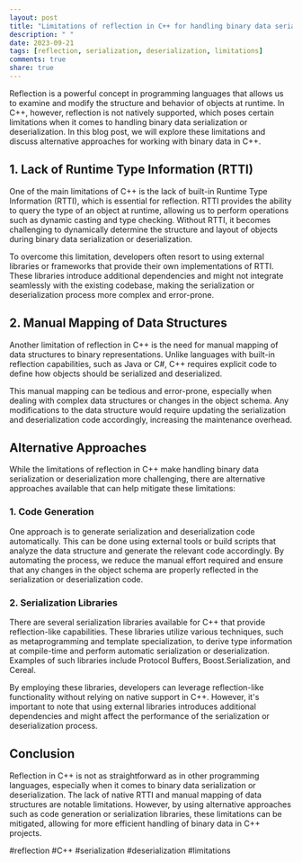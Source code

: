```yaml
---
layout: post
title: "Limitations of reflection in C++ for handling binary data serialization or deserialization."
description: " "
date: 2023-09-21
tags: [reflection, serialization, deserialization, limitations]
comments: true
share: true
---
```


Reflection is a powerful concept in programming languages that allows us to examine and modify the structure and behavior of objects at runtime. In C++, however, reflection is not natively supported, which poses certain limitations when it comes to handling binary data serialization or deserialization. In this blog post, we will explore these limitations and discuss alternative approaches for working with binary data in C++.

## 1. Lack of Runtime Type Information (RTTI)

One of the main limitations of C++ is the lack of built-in Runtime Type Information (RTTI), which is essential for reflection. RTTI provides the ability to query the type of an object at runtime, allowing us to perform operations such as dynamic casting and type checking. Without RTTI, it becomes challenging to dynamically determine the structure and layout of objects during binary data serialization or deserialization.

To overcome this limitation, developers often resort to using external libraries or frameworks that provide their own implementations of RTTI. These libraries introduce additional dependencies and might not integrate seamlessly with the existing codebase, making the serialization or deserialization process more complex and error-prone.

## 2. Manual Mapping of Data Structures

Another limitation of reflection in C++ is the need for manual mapping of data structures to binary representations. Unlike languages with built-in reflection capabilities, such as Java or C#, C++ requires explicit code to define how objects should be serialized and deserialized.

This manual mapping can be tedious and error-prone, especially when dealing with complex data structures or changes in the object schema. Any modifications to the data structure would require updating the serialization and deserialization code accordingly, increasing the maintenance overhead.

## Alternative Approaches

While the limitations of reflection in C++ make handling binary data serialization or deserialization more challenging, there are alternative approaches available that can help mitigate these limitations:

### 1. Code Generation

One approach is to generate serialization and deserialization code automatically. This can be done using external tools or build scripts that analyze the data structure and generate the relevant code accordingly. By automating the process, we reduce the manual effort required and ensure that any changes in the object schema are properly reflected in the serialization or deserialization code.

### 2. Serialization Libraries

There are several serialization libraries available for C++ that provide reflection-like capabilities. These libraries utilize various techniques, such as metaprogramming and template specialization, to derive type information at compile-time and perform automatic serialization or deserialization. Examples of such libraries include Protocol Buffers, Boost.Serialization, and Cereal.

By employing these libraries, developers can leverage reflection-like functionality without relying on native support in C++. However, it's important to note that using external libraries introduces additional dependencies and might affect the performance of the serialization or deserialization process.

## Conclusion

Reflection in C++ is not as straightforward as in other programming languages, especially when it comes to binary data serialization or deserialization. The lack of native RTTI and manual mapping of data structures are notable limitations. However, by using alternative approaches such as code generation or serialization libraries, these limitations can be mitigated, allowing for more efficient handling of binary data in C++ projects.

#reflection #C++ #serialization #deserialization #limitations